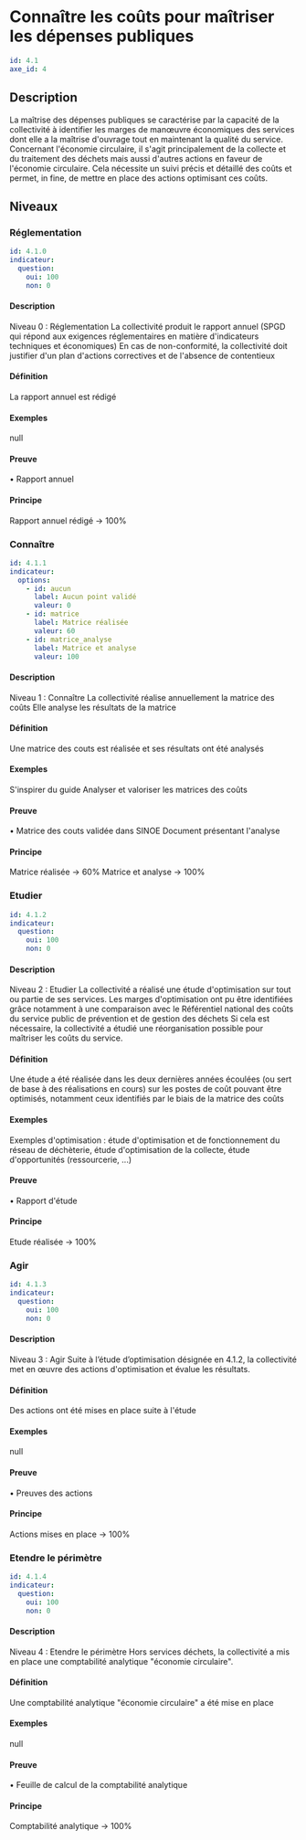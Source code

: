# Connaître les coûts pour maîtriser les dépenses publiques 
```yaml
id: 4.1
axe_id: 4
```
## Description
La maîtrise des dépenses publiques se caractérise par la capacité de la collectivité à identifier les marges de manœuvre économiques des services dont elle a la maîtrise d'ouvrage tout en maintenant la qualité du service. Concernant l'économie circulaire, il s'agit principalement de la collecte et du traitement des déchets mais aussi d'autres actions en faveur de l'économie circulaire. Cela nécessite un suivi précis et détaillé des coûts et permet, in fine, de mettre en place des actions optimisant ces coûts.

## Niveaux
### Réglementation
```yaml
id: 4.1.0
indicateur:
  question:
    oui: 100
    non: 0
```

#### Description
Niveau 0 : Réglementation
La collectivité produit le rapport annuel (SPGD qui répond aux exigences réglementaires en matière d'indicateurs techniques et économiques)
En cas de non-conformité, la collectivité doit justifier d'un plan d'actions correctives et de l'absence de contentieux

#### Définition
La rapport annuel est rédigé

#### Exemples
null

#### Preuve
• Rapport annuel

#### Principe
Rapport annuel rédigé → 100%


### Connaître
```yaml
id: 4.1.1
indicateur:
  options:
    - id: aucun
      label: Aucun point validé
      valeur: 0
    - id: matrice
      label: Matrice réalisée
      valeur: 60
    - id: matrice_analyse
      label: Matrice et analyse
      valeur: 100
```

#### Description
Niveau 1 : Connaître
La collectivité réalise annuellement la matrice des coûts
Elle analyse les résultats de la matrice

#### Définition
Une matrice des couts est réalisée et ses résultats ont été analysés

#### Exemples
S'inspirer du guide Analyser et valoriser les matrices des coûts

#### Preuve
• Matrice des couts validée dans SINOE
Document présentant l'analyse

#### Principe
Matrice réalisée → 60%
Matrice et analyse → 100%


### Etudier
```yaml
id: 4.1.2
indicateur:
  question:
    oui: 100
    non: 0
```

#### Description
Niveau 2 :  Etudier
La collectivité a réalisé une étude d'optimisation sur tout ou partie de ses services. Les marges d'optimisation ont pu être identifiées grâce notamment à une comparaison avec le Référentiel national des coûts du service public de prévention et de gestion des déchets
Si cela est nécessaire, la collectivité a étudié une réorganisation possible pour maîtriser les coûts du service.

#### Définition
Une étude a été réalisée dans les deux dernières années écoulées (ou sert de base à des réalisations en cours) sur les postes de coût pouvant être optimisés, notamment ceux identifiés par le biais de la matrice des coûts

#### Exemples
Exemples d'optimisation : étude d'optimisation et de fonctionnement du réseau de déchèterie, étude d'optimisation de la collecte, étude d'opportunités (ressourcerie, ...)

#### Preuve
• Rapport d'étude

#### Principe
Etude réalisée → 100%


### Agir
```yaml
id: 4.1.3
indicateur:
  question:
    oui: 100
    non: 0
```

#### Description
Niveau 3 : Agir
Suite à l’étude d’optimisation désignée en 4.1.2, la collectivité met en œuvre des actions d'optimisation et évalue les résultats.

#### Définition
Des actions ont été mises en place suite à l'étude

#### Exemples
null

#### Preuve
• Preuves des actions

#### Principe
Actions mises en place → 100%


### Etendre le périmètre
```yaml
id: 4.1.4
indicateur:
  question:
    oui: 100
    non: 0
```

#### Description
Niveau 4 : Etendre le périmètre
Hors services déchets, la collectivité a mis en place une comptabilité analytique "économie circulaire".

#### Définition
Une comptabilité analytique "économie circulaire" a été mise en place

#### Exemples
null

#### Preuve
• Feuille de calcul de la comptabilité analytique

#### Principe
Comptabilité analytique → 100%


